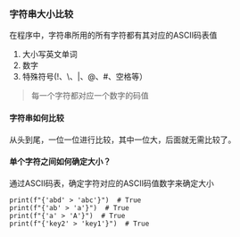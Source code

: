### 字符串大小比较

在程序中，字符串所用的所有字符都有其对应的ASCII码表值

1. 大小写英文单词
2. 数字
3. 特殊符号(!、\、|、@、#、空格等）

> 每一个字符都对应一个数字的码值

#### 字符串如何比较

从头到尾，一位一位进行比较，其中一位大，后面就无需比较了。

#### 单个字符之间如何确定大小？

通过ASCII码表，确定字符对应的ASCII码值数字来确定大小

```
print(f"{'abd' > 'abc'}")  # True
print(f"{'ab' > 'a'}")  # True
print(f"{'a' > 'A'}")  # True
print(f"{'key2' > 'key1'}")  # True
```
